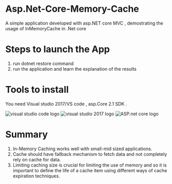 # Asp.Net-Core-Memory-Cache
A simple application developed with asp.NET core MVC , demostrating the usage of InMemoryCache in .Net core
# Steps to launch the App 
1. run dotnet restore command
2. run the application and learn the explanation of the results
# Tools to install
You need Visual studio 2017/VS code , asp.Core 2.1 SDK .  

![visual studio code logo](https://encrypted-tbn0.gstatic.com/images?q=tbn:ANd9GcQXbVDcQP7ha9Xu8eH9ldBItvcDubOoR6LEItMIpnFcYB4wWOCg "Logo vs code")
![visual studio 2017 logo](https://static.techspot.com/images2/downloads/topdownload/2016/06/visualstudio.png "logo visual studio 2017")
![ASP.net core logo](https://efficientuser.files.wordpress.com/2018/08/aspnetcore.png "Logo asp.Net Core")

# Summary
1. In-Memory Caching works well with small-mid sized applications.
2. Cache should have fallback mechanism to fetch data and not completely rely on cache for data.
3. Limiting caching size is crucial for limiting the use of memory and so it is important to define the life of a cache item using different ways of cache expiration techniques.
